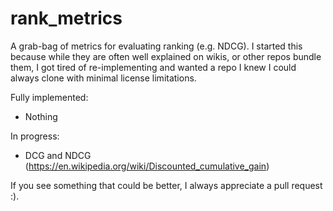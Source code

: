 # rank_metrics

A grab-bag of metrics for evaluating ranking (e.g. NDCG).  I started this because while they are often well explained
on wikis, or other repos bundle them, I got tired of re-implementing and wanted a repo I knew I could always clone
with minimal license limitations.

Fully implemented:
 * Nothing
 
In progress:
 * DCG and NDCG (https://en.wikipedia.org/wiki/Discounted_cumulative_gain)

If you see something that could be better, I always appreciate a pull request :).
